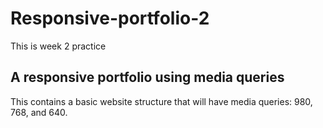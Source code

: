 # Responsive-portfolio-2

This is week 2 practice

## A responsive portfolio using media queries

This contains a basic website structure that will have media queries: 980, 768, and 640.
